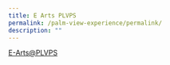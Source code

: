 ```yaml
---
title: E Arts PLVPS
permalink: /palm-view-experience/permalink/
description: ""
---
```

[E-Arts@PLVPS](https://sites.google.com/view/e-artsplvps-2023/e-artsplvps-ndp-edition)